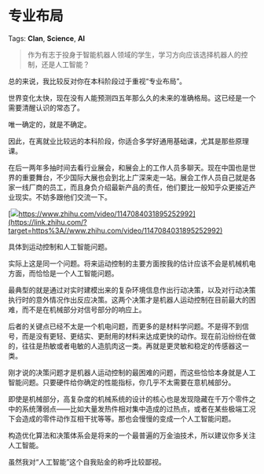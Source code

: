 # 专业布局

Tags: **Clan**, **Science**, **AI**

> 作为有志于投身于智能机器人领域的学生，学习方向应该选择机器人的控制，还是人工智能？



总的来说，我比较反对你在本科阶段过于重视“专业布局”。

世界变化太快，现在没有人能预测四五年那么久的未来的准确格局。这已经是一个需要清醒认识的常态了。

唯一确定的，就是不确定。

因此，在离就业比较远的本科阶段，你适合多学好通用基础课，尤其是那些原理课。

在后一两年多抽时间去看行业展会，和展会上的工作人员多聊天。现在中国也是世界的重要舞台，不少国际大展也会到北上广深来走一站。展会工作人员自己就是各家一线厂商的员工，而且身负介绍最新产品的责任，他们要比一般知乎众更接近产业现实。不妨多跟他们交流一下。

[![](https://pic4.zhimg.com/v2-287876d47dc931ef6475ccb5f5db2af7.jpg)https://www.zhihu.com/video/1147084031895252992](https://link.zhihu.com/?target=https%3A//www.zhihu.com/video/1147084031895252992)  


具体到运动控制和人工智能问题。

实际上这是同一个问题。将来运动控制的主要方面按我的估计应该不会是机械机电方面，而恰恰是一个人工智能问题。

最典型的就是通过对实时建模出来的复杂环境信息作出行动决策，以及对行动决策执行时的意外情况作出反应决策。这两个决策才是机器人运动控制在目前最大的困难，而不是在机械部分对信号部分的响应上。

后者的关键点已经不太是一个机电问题，而更多的是材料学问题。不是得不到信号，而是没有更轻、更结实、更耐用的材料来达成更快的动作。现在前沿纷纷在做的，往往是热敏或者电敏的人造肌肉这一类。再就是更灵敏和稳定的传感器这一类。

刚才说的决策问题才是机器人运动控制的最困难的问题，而这些恰恰本身就是人工智能问题。只要硬件给你确定的性能指标，你几乎不太需要在意机械部分。

即使是机械部分，高复杂度的机械系统的设计的核心也是发现隐藏在千万个零件之中的系统薄弱点——比如大量发热件相对集中造成的过热点，或者在某些极端工况下会造成的零件动作互相干扰等等。那也会慢慢的变成一个人工智能问题。

构造优化算法和决策体系会是将来的一个最普遍的万金油技术，所以建议你多关注人工智能。

虽然我对“人工智能”这个自我贴金的称呼比较鄙视。



